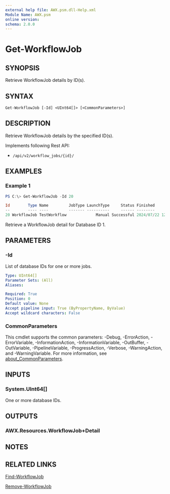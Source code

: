 ```yaml
---
external help file: AWX.psm.dll-Help.xml
Module Name: AWX.psm
online version:
schema: 2.0.0
---
```


# Get-WorkflowJob

## SYNOPSIS
Retrieve WorkflowJob details by ID(s).

## SYNTAX

```
Get-WorkflowJob [-Id] <UInt64[]> [<CommonParameters>]
```

## DESCRIPTION
Retrieve WorkflowJob details by the specified ID(s).

Implements following Rest API:  
- `/api/v2/workflow_jobs/{id}/`

## EXAMPLES

### Example 1
```powershell
PS C:\> Get-WorkflowJob -Id 20

Id        Type Name         JobType LaunchType     Status Finished            Elapsed LaunchedBy     Template         Note
--        ---- ----         ------- ----------     ------ --------            ------- ----------     --------         ----
20 WorkflowJob TestWorkflow             Manual Successful 2024/07/22 12:53:23   4.276 [user][1]admin [13]TestWorkflow {[Labels, test], [Inventory, [2]], [Limit, ], [Branch, ]…}
```

Retrieve a WorkflowJob detail for Database ID 1.

## PARAMETERS

### -Id
List of database IDs for one or more jobs.

```yaml
Type: UInt64[]
Parameter Sets: (All)
Aliases:

Required: True
Position: 0
Default value: None
Accept pipeline input: True (ByPropertyName, ByValue)
Accept wildcard characters: False
```

### CommonParameters
This cmdlet supports the common parameters: -Debug, -ErrorAction, -ErrorVariable, -InformationAction, -InformationVariable, -OutBuffer, -OutVariable, -PipelineVariable, -ProgressAction, -Verbose, -WarningAction, and -WarningVariable. For more information, see [about_CommonParameters](http://go.microsoft.com/fwlink/?LinkID=113216).

## INPUTS

### System.UInt64[]
One or more database IDs.

## OUTPUTS

### AWX.Resources.WorkflowJob+Detail
## NOTES

## RELATED LINKS

[Find-WorkflowJob](Find-WorkflowJob.md)

[Remove-WorkflowJob](Remove-WorkflowJob.md)
